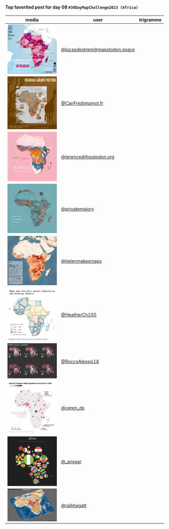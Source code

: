 #### Top favorited post for day 08 `#30DayMapChallenge2023 (Africa)`

| media | user | trigramme |
|-------|------|-----------|
|![image](../uploads/f80b095529894298966ba7357d3a7f84/image.png)|[@lucasdestrem@mapstodon.space](https://mastodon.tetaneutral.net/@lucasdestrem@mapstodon.space/111376661408868106)|  |
|![image](../uploads/4550e0d6e0345a3885fc728987117528/image.png)|[@CanFre@mamot.fr](https://mastodon.tetaneutral.net/@CanFre@mamot.fr/111373646853573346)|  |
|![image](../uploads/abee4364e2f17d33c252803bf798b0a6/image.png)|[@terence@fosstodon.org](https://mastodon.tetaneutral.net/@terence@fosstodon.org/111376917620928877)|  |
|![image](../uploads/1a2a7034bdca104e854949590f43eb9d/image.png)|[@privatemajory](https://twitter.com/privatemajory/status/1722195762564780310)|  |
|![image](../uploads/00898c07d55657716dd26632765ce3f7/image.png)|[@helenmakesmaps](https://twitter.com/helenmakesmaps/status/1722288803195339035)|  |
|![image](../uploads/5cd85f4b1867d08de4b9d25b08941504/image.png)|[@HeatherCh100](https://twitter.com/HeatherCh100/status/1722374569627996296)|  |
|![image](../uploads/e2a1582282688b18c3ec874d392ed469/image.png)|[@RoccoAlessio18](https://twitter.com/RoccoAlessio18/status/1722212704751083640)|  |
|![image](../uploads/5195b19425a4b1d73ca0778fade217d9/image.png)|[@ceren_do](https://twitter.com/ceren_do/status/1722213605029159305)|  |
|![image](../uploads/299ca2dc975852d27155ca7f81a0e42b/image.png)|[@_ansgar](https://twitter.com/_ansgar/status/1722224197202800821)|  |
|![image](../uploads/1faa8767e340b9450684aac9ea8f34fd/image.png)|[@rajbhagatt](https://twitter.com/rajbhagatt/status/1722279244053774674)|  |